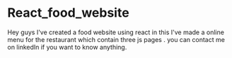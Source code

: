# React_food_website
Hey guys I've created a food website using react in this I've made a online menu for the restaurant which contain three js pages . you can contact me on linkedIn if you want to know anything.
